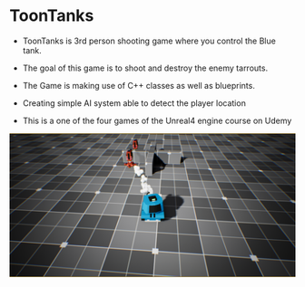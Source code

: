 # ToonTanks

* ToonTanks is 3rd person shooting game where you control the Blue tank.

* The goal of this game is to shoot and destroy the enemy  tarrouts. 

* The Game is making use of C++ classes as well as blueprints.

* Creating simple AI system able to detect the player location

* This is a one of the four games of the Unreal4 engine course on Udemy
 
 

![image info](./img/Untitled.png)